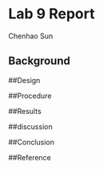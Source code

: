 # Lab 9 Report
Chenhao Sun

## Background


##Design

##Procedure

##Results

##discussion

##Conclusion

##Reference
